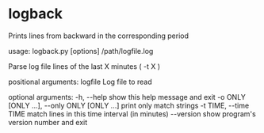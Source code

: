 # logback

Prints lines from backward in the corresponding period 

usage: logback.py [options] /path/logfile.log

Parse log file lines of the last X minutes ( -t X )

positional arguments:
  logfile               Log file to read

optional arguments:
  -h, --help            show this help message and exit
  -o ONLY [ONLY ...], --only ONLY [ONLY ...]
                        print only match strings
  -t TIME, --time TIME  match lines in this time interval (in minutes)
  --version             show program's version number and exit
